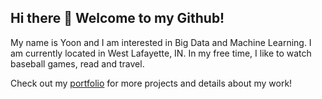 ## Hi there 👋 Welcome to my Github!

My name is Yoon and I am interested in Big Data and Machine Learning. I am currently located in West Lafayette, IN. In my free time, I like to watch baseball games, read and travel.


Check out my [portfolio](https://kyeungyoonkim.github.io) for more projects and details about my work!


<!--
**kyeungyoonkim/kyeungyoonkim** is a ✨ _special_ ✨ repository because its `README.md` (this file) appears on your GitHub profile.

Here are some ideas to get you started:

- 🔭 I’m currently working on ...
- 🌱 I’m currently learning ...
- 👯 I’m looking to collaborate on ...
- 🤔 I’m looking for help with ...
- 💬 Ask me about ...
- 📫 How to reach me: ...
- 😄 Pronouns: ...
- ⚡ Fun fact: ...
-->

